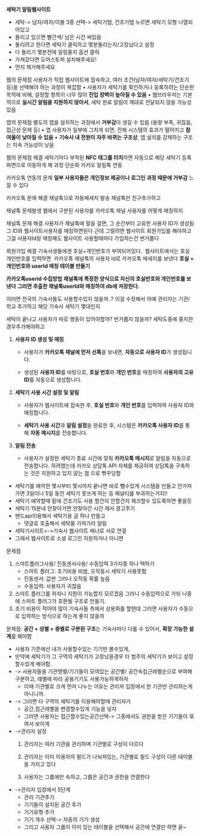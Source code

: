 **세탁기 알림웹사이트**
- 세탁-> 남자/여자/이불 3중 선택-> 세탁기탭, 건조기탭 누르면 세탁기 모형 나열되어있고
- 돌리고 있으면 빨간색/ 남은 시간 써있음
- 돌리려고 한다면 세탁기 클릭하고 몇분돌리는지/고장났다고 설정
- 다 돌리기 몇분전에 알림줄지 옵션 클릭
- 가져갔다면 도어스토퍼 설치해주세요!
- 먼지 제거해주세요

  

웹의 문제점
사용자가 직접 웹사이트에 접속하고,
여러 조건(남자/여자/세탁기/건조기 등)을 선택해야 하는 과정이 복잡함
• 사용자가 세탁기를 확인하거나 등록하려는 단순한 목적에 비해,
설정할 항목이 너무 많아 **진입 장벽이 높아질 수 있음**
• 웹브라우저는 기본적으로 **실시간 알림을 지원하지 않아서**,
세탁 완료 알림이 제대로 전달되지 않을 가능성 있음

  

앱의 문제점
별도의 앱을 설치하는 과정에서 **거부감**이 생길 수 있음
(용량 부족, 귀찮음, 접근성 문제 등)
• 앱 사용자가 일부에 그치게 되면,
전체 시스템의 효과가 떨어지고 **참여율이 낮아질 수 있음**
• **기숙사 내 전원이 자주 바뀌는 구조상**,
앱 설치를 강제하는 구조는 지속 가능성이 낮음

웹의 문제점 헤결
세탁기마다 부착된 **NFC 태그를 터치**하면 자동으로 해당 세탁기 등록 화면으로 이동하게 해 과정 단순화
카카오 알림톡 연동

카카오톡 연동의 문제
**일부 사용자들은 개인정보 제공이나 로그인 과정 때문에 거부감** 느낄 수 있다

카카오톡 문제 해결
채널톡으로 자동메세지 발송
채널톡만 친구추가하고

채널톡 문제발생
웹에서 구분된 사용자를 카카오톡 채널 사용자를 어떻게 매칭하지

채널톡 문제 해결
사용자가 채널톡에 말을 걸면, 그 순간부터 고유한 사용자 ID가 생성됨
그 ID와 웹사이트사용자를 매칭하면된다 근데 그럴려면 웹사이트 회원가입를 해야하고 그걸 사용자Id랑 매칭해도
웹사이트 사용할때마다 가입하는건 번거롭다

  

회원가입 해결
기숙사생들에겐 호실+개인번호가 부여되어있다. 
웹사이트에서는 호실 개인번호를 입력하면  카카오톡 채널톡의 사용자 Id로 카카오톡 메세지를 보낸다
**호실 + 개인번호와 userId 매칭 테이블 만들기**

  

**카카오톡userid 수집방법**
**채널톡에 특정한 양식으로 자신의 호실번호와 개인번호를 보낸다**
**그러면 추출한 채널톡userId와 매칭하여 db에 저장한다.**

  

이러면 전국의 기숙사들도 사용할수있지 않을까..?
이걸 수정해서 아예 관리자는 기관/학교 추가하고 해당 기숙사 세탁기 몇대인지

세탁이 끝나고 사용자가 따로 행동이 있어야할까?
번거롭지 않을까?
세탁도중에 중지한경우추가해야하고

1. **사용자 ID 생성 및 매칭**
    
    - 사용자가 **카카오톡 채널에 먼저 선톡**을 보내면, **자동으로 사용자 ID**가 생성됩니다.
        
    - 생성된 **사용자 ID**를 바탕으로, **호실 번호**와 **개인 번호**를 매칭하여 **사용자의 고유 ID**를 자동으로 생성합니다.
        
    
2. **세탁기 사용 시간 설정 및 알림**
    
    - 사용자가 웹사이트에 접속한 후, **호실 번호**와 **개인 번호**를 입력하여 사용자 ID와 매칭합니다.
        
    - **세탁기 사용 시간**과 **알림 설정**을 완료한 후, 시스템은 **카카오톡 사용자 ID**를 통해 **자동 메시지**를 전송합니다.
        
    
3. **알림 전송**
    
    - 사용자가 설정한 세탁기 종료 시간에 맞춰 **카카오톡 메시지**로 알림을 자동으로 전송합니다.
하려했는데 카카오 상담톡 API 자체를 제공하여 상담톡을 구축하는 것은 지원하고 있지 않는 점 으로 빢꾸당함


- 세탁기를 예약한 몇시부터 몇시까지 끝나면 바로 뺄수있게 시스템을 만들고 안가져가면 3일이나 5일 동안 세탁기 못쓰게 하는 등 패널티를 부과하는거지!!
- 세탁기 예약할때 밑에 건조기도 사용 할건지 안할건지 체크할수 있도록하면 좋을듯
- 세탁기 15분내 안찾아가면 안찾아간 시간 재서 경고주기
- 밴드api이용해서 세탁기용 글 하나 만들고
	- 댓글로 호출해서 세탁물 가져가라 알림
- 세탁기사이트<->기숙사 웹사이트 배너로 서로 연결
- 그래서 웹사이트로 소셜 로그인 지원하거나 아니면 


문제점
1. 스마트플러그사용/ 진동센서사용/ 수동입력 3가지중 하나 택하기
	- 스마트 플러그: 초기비용 비쌈, 오작동시 세탁기 사용못함
	- 진동센서: 값싼 그러나 오작동 확률 높음
	- 수동입력: 사용자가 귀찮음
2. 스마트 플러그를 하자니 지원이 가능할지 모르겠음 그러니 수동입력으로 가되 나중에 스마트 플러그가 호환될 구조로 만들기.
3. 초기 비용이 적어야 많이 기숙사들 측에서 상용화를 할텐데 그러면 사용자가 수동으로 입력하는 방식으로 하는게 좋지 않을까

문제점: **공간 + 성별 + 층별로 구분된 구조**는 기숙사마다 다를 수 있어서, **확장 가능한 설계**를 해야함
- 사용자 기준에선 내가 사용할수있는 기기만 볼수있게,
- 만약에 세탁기가 그 구역의 세탁기가 고장났을경우 타 범주의 세탁기가 보이고 설정할수있게 해야함.
- -> 사용자들을 기관명별/기기들이 모여있는 공간별/ 공간속접근레벨순으로 부여해 구분하고, 레벨에 따라 공용기기도 사용가능하게하자
	- 이때 기관별로 크게 먼저 나누는 이유는 관리자 입장에서 한 기관만 관리하는게 아니니까.
- -> 그러면 타 구역의 세탁기를 이용해야할때 관리자가
	- 공간,접근레벨을 변경할수있게 기능을 넣자
	- 그러면 사용자는 접근할수있는공간선택-> 그중에서도 권한을 받은 기기들이 묶여서 보이게
- ->관리자 설정
	1. 관리자는 여러 기관을 관리하며 기관별로 구성이 다르다
	
	2. 관리자는 이미 이용자의 필드가 나눠져있는, 기관별로 필드 구성이 다른 테이블을 가지고 있다
	3. 사용자는 그룹에만 속하고, 그룹은 공간과 권한을 연결한다
- ->관리자 입장에서 5단계
	- 관리 기관추가
	- 기기들이 설치된 공간 추가
	- 기기유형 추가
	- 기기 개수 선택-> 자동의 기기 생성
	- 그리고 사용자 그룹이 이미 있는 테이블을 선택해서 공간에 연결만 하면 끝~